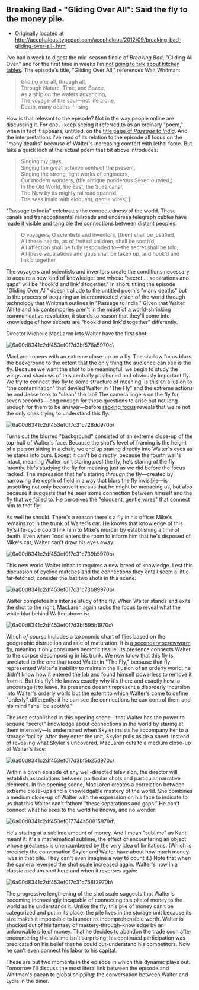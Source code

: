 ## Breaking Bad - "Gliding Over All": Said the fly to the money pile.

 * Originally located at http://acephalous.typepad.com/acephalous/2012/09/breaking-bad-gliding-over-all-.html

I've had a week to digest the mid-season finale of *Breaking Bad*, "Gliding All Over," and for the first time in weeks I'm [not going to talk](http://www.lawyersgunsmoneyblog.com/2012/08/realism-and-bad-manners-in-breaking-bad) [about kitchen tables](http://www.lawyersgunsmoneyblog.com/2012/08/breaking-bad-say-my-name-or-fine-maybe-dont-even-acknowledge-i-exist). The episode's title, "Gliding Over All," references Walt Whitman:

> Gliding o'er all, through all,  
> Through Nature, Time, and Space,  
> As a ship on the waters advancing,  
> The voyage of the soul—not life alone,  
> Death, many deaths I'll sing.  

How is that relevant to the episode? Not in the way people online are discussing it. For one, I keep seeing it referred to as an ordinary "poem," when in fact it appears, untitled, on the [title page of *Passage to India*](http://books.google.com/books?id=0uIIAAAAQAAJ&amp;lpg=RA2-PA1&amp;ots=TN83uFKNih&amp;dq=whitman%20%22passage%20to%20india%22%20%22gliding%20o'er%20all%22&amp;pg=RA2-PA1#v=onepage&amp;q=whitman%20%22passage%20to%20india%22%20%22gliding%20o'er%20all%22&amp;f=false). And the interpretations I've read of its relation to the episode all focus on the "many deaths" because of Walter's increasing comfort with lethal force. But take a quick look at the actual poem that bit above introduces:

> Singing my days,  
> Singing the great achievements of the present,  
> Singing the strong, light works of engineers,  
> Our modern wonders, (the antique ponderous Seven outvied,)  
> In the Old World, the east, the Suez canal,  
> The New by its mighty railroad spann’d,  
> The seas inlaid with eloquent, gentle wires[.]  

"Passage to India" celebrates the connectedness of the world. These canals and transcontinental railroads and undersea telegraph cables have made it visible and tangible the connections between distant peoples.

> O voyagers, O scientists and inventors, [then] shall be justified,  
> All these hearts, as of fretted children, shall be sooth’d,  
> All affection shall be fully responded to—the secret shall be told;  
> All these separations and gaps shall be taken up, and hook’d and link’d together  

The voyagers and scientists and inventors create the conditions necessary to acquire a new kind of knowledge: one whose "secret ... separations and gaps" will be "hook'd and link'd together." In short: titling the episode "Gliding Over All" doesn't allude to the untitled poem's "many deaths" but to the process of acquiring an interconnected vision of the world through technology that Whitman outlines in "Passage to India." Given that Walter White and his contempories aren't in the midst of a world-shrinking communicative revolution, it stands to reason that they'll come into knowledge of how secrets are "hook'd and link'd together" differently.

Director Michelle MacLaren lets Walter have the first shot:

![6a00d8341c2df453ef017d3bf576a5970c](images/tv/breaking-bad-gliding-over-all-1/6a00d8341c2df453ef017d3bf576a5970c.jpg)\

MacLaren opens with an extreme close-up on a fly. The shallow focus blurs the background to the extent that the only thing the audience can see is the fly. Because we want the shot to be meaningful, we begin to study the wings and shadows of this centrally positioned and obviously important fly. We try to connect this fly to some structure of meaning. Is this an allusion to "the contamination" that deviled Walter in "The Fly" and the extreme actions he and Jesse took to "clean" the lab? The camera lingers on the fly for seven seconds—long enough for these questions to arise but not long enough for them to be answer—before [racking focus](http://classes.yale.edu/film-analysis/htmfiles/cinematography.htm#53908) reveals that we're not the only ones trying to understand this fly:

![6a00d8341c2df453ef017c31c728dd970b](images/tv/breaking-bad-gliding-over-all-1/6a00d8341c2df453ef017c31c728dd970b.jpg)\

Turns out the blurred "background" consisted of an extreme close-up of the top-half of Walter's face. Because the shot's level of framing is the height of a person sitting in a chair, we end up staring directly into Walter's eyes as he stares into ours. Except it can't be directly, because the fourth wall's intact, meaning Walter isn't staring *past* the fly, he's staring *at* the fly. Intently. He's studying the fly for meaning just as we did before the focus racked. The impression that he's staring *through* the fly—created by narrowing the depth of field in a way that blurs the fly invisible—is unsettling not only because it means that he might be menacing us, but also because it suggests that he sees some connection between himself and the fly that we failed to. He perceives the "eloquent, gentle wires" that connect him to that fly.

As well he should. There's a reason there's a fly in his office: Mike's remains rot in the trunk of Walter's car. He knows that knowledge of this fly's life-cycle could link him to Mike's murder by establishing a time of death. Even when Todd enters the room to inform him that he's disposed of Mike's car, Walter can't draw his eyes away:

![6a00d8341c2df453ef017c31c739b5970b](images/tv/breaking-bad-gliding-over-all-1/6a00d8341c2df453ef017c31c739b5970b.jpg)\

This new world Walter inhabits requires a new breed of knowledge. Lest this discussion of eyeline matches and the connections they entail seem a little far-fetched, consider the last two shots in this scene:

![6a00d8341c2df453ef017c31c73b89970b](images/tv/breaking-bad-gliding-over-all-1/6a00d8341c2df453ef017c31c73b89970b.jpg)\

Walter completes his intense study of the fly. When Walter stands and exits the shot to the right, MacLaren again racks the focus to reveal what the white blur behind Walter above is:

![6a00d8341c2df453ef017d3bf595b1970c](images/tv/breaking-bad-gliding-over-all-1/6a00d8341c2df453ef017d3bf595b1970c.jpg)\

Which *of course* includes a taxonomic chart of flies based on the geographic distruction and rate of maturation. It is [a secondary screwworm fly](http://en.wikipedia.org/wiki/Cochliomyia), meaning it only consumes necrotic tissue. Its presence connects Walter to the corpse decomposing in his trunk. We now know that this fly is unrelated to the one that taxed Walter in "The Fly," because that fly represented Walter's inability to maintain the illusion of an orderly world: he didn't know how it entered the lab and found himself powerless to remove it from it. But this fly? He knows exactly why it's there and exactly how to encourage it to leave. Its presence doesn't represent a disorderly incursion into Walter's orderly world but the extent to which Walter's come to define "orderly" differently: if he can see the connections he can control them and his mind "shall be sooth'd."

The idea established in this opening scene—that Walter has the power to acquire "secret" knowledge about connections in the world by staring at them intensely—is undermined when Skyler insists he accompany her to a storage facility. After they enter the unit, Skyler pulls aside a sheet. Instead of revealing what Skyler's uncovered, MacLaren cuts to a medium close-up of Walter's face:

![6a00d8341c2df453ef017d3bf5b25d970c](images/tv/breaking-bad-gliding-over-all-1/6a00d8341c2df453ef017d3bf5b25d970c.jpg)\

Within a given episode of any well-directed television, the director will establish associations between particular shots and particular narrative elements. In the opening scene, MacLaren creates a correlation between extreme close-ups and a knowledgable mastery of the world. She combines a medium close-up of Walter with the expression on his face to indicate to us that this Walter can't fathom "these separations and gaps." He can't connect what he sees to the world he knows, and no wonder:

![6a00d8341c2df453ef017744a50815970d](images/tv/breaking-bad-gliding-over-all-1/6a00d8341c2df453ef017744a50815970d.jpg)\

He's staring at a sublime amount of money. And I mean "sublime" as Kant meant it: it's a mathematical sublime, the effect of encountering an object whose greatness is unencumbered by the very idea of limitations. (Which is precisely the conversation Skyler and Walter have about how much money lives in that pile. They can't even imagine a way to count it.) Note that when the camera reversed the shot scale increased again. Walter's now in a classic medium shot here and when it reverses again:

![6a00d8341c2df453ef017c31c758f3970b](images/tv/breaking-bad-gliding-over-all-1/6a00d8341c2df453ef017c31c758f3970b.jpg)\

The progressive lengthening of the shot scale suggests that Walter's becoming increasingly incapable of connecting this pile of money to the world as he understands it. Unlike the fly, this pile of money can't be categorized and put in its place: the pile lives in the storage unit because its size makes it impossible to launder its incomprehensible worth. Walter is shocked out of his fantasy of mastery-through-knowledge by an unknowable pile of money. That he decides to abandon the trade soon after encountering the sublime isn't surprising: his continued participation was predicated on his belief that he could out-understand his competitors. Now he can't even connect his labor to his capital.

These are but two moments in the episode in which this dynamic plays out. Tomorrow I'll discuss the most literal link between the episode and Whitman's paean to global shipping: the conversation between Walter and Lydia in the diner.

